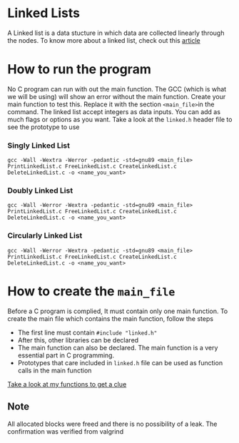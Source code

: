 # Linked Lists
A Linked list is a data stucture in which data are collected linearly through the nodes. To know more about a linked list, check out this [article](https://medium.com/@dilibe/getting-started-with-linked-list-fdf4da268ff9)

# How to run the program
No C program can run with out the main function. 
The GCC (which is what we will be using) will show an error without the main function.
Create your main function to test this. 
Replace it with the section `<main_file>`in the command. 
The linked list accept integers as data inputs.
You can add as much flags or options as you want.
Take a look at the `linked.h` header file to see the prototype to use

### Singly Linked List

```
gcc -Wall -Wextra -Werror -pedantic -std=gnu89 <main_file> PrintLinkedList.c FreeLinkedList.c CreateLinkedList.c DeleteLinkedList.c -o <name_you_want>
```

### Doubly Linked List

```
gcc -Wall -Werror -Wextra -pedantic -std=gnu89 <main_file> PrintLinkedList.c FreeLinkedList.c CreateLinkedList.c DeleteLinkedList.c -o <name_you_want>
```

### Circularly Linked List

```
gcc -Wall -Werror -Wextra -pedantic -std=gnu89 <main_file> PrintLinkedList.c FreeLinkedList.c CreateLinkedList.c DeleteLinkedList.c -o <name_you_want>
```

# How to create the `main_file`

Before a C program is complied, It must contain only one main function.
To create the main file which contains the main function, follow the steps
- The first line must contain `#include "linked.h"`
- After this, other libraries can be declared
- The main function can also be declared. The main function is a very essential part in C programming.
- Prototypes that care included in `linked.h` file can be used as function calls in the main function

[Take a look at my functions to get a clue](https://github.com/Ddilibe/Data-Structures-Algorithms-Problems_ismaelsadeeq/tree/linked/LinkedList/C)

## Note
All allocated blocks were freed and there is no possibility of a leak. The confirmation was verified from valgrind
